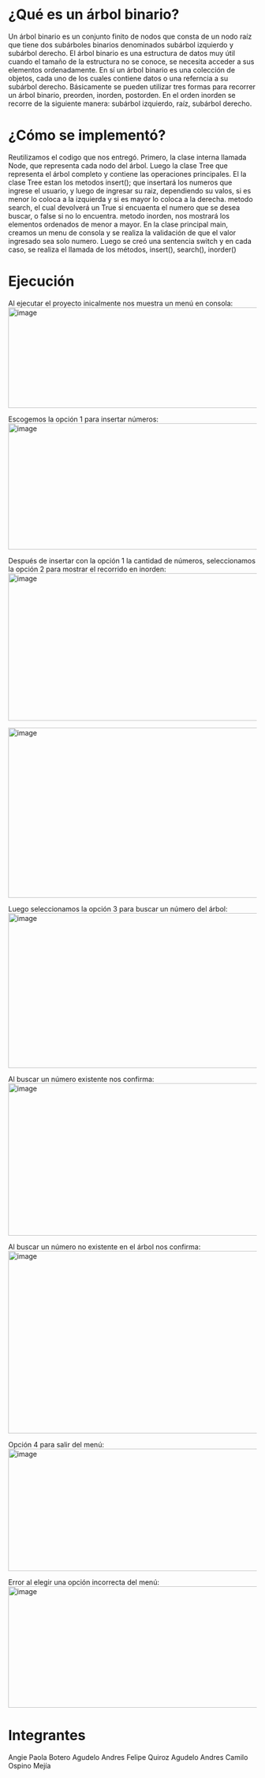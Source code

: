 # ¿Qué es un árbol binario?
Un árbol binario es un conjunto finito de nodos que consta de un nodo raíz que tiene dos subárboles binarios denominados subárbol izquierdo y subárbol derecho.
El árbol binario es una estructura de datos muy útil cuando el tamaño de la estructura no se conoce, se necesita acceder a sus elementos ordenadamente.
En sí un árbol binario es una colección de objetos, cada uno de los cuales contiene datos o una referncia a su subárbol derecho.
Básicamente se pueden utilizar tres formas para recorrer un árbol binario, preorden, inorden, postorden.
En el orden inorden se recorre de la siguiente manera: subárbol izquierdo, raíz, subárbol derecho.

# ¿Cómo se implementó?
Reutilizamos el codigo que nos entregó.
Primero, la clase interna llamada Node, que representa cada nodo del árbol.
Luego la clase Tree que representa el árbol completo y contiene las operaciones principales.
El la clase Tree estan los metodos insert(); que insertará los numeros que ingrese el usuario, y luego de ingresar su raiz, dependiendo su valos, si es menor lo coloca a la izquierda y si es mayor lo coloca a la derecha.
metodo search, el cual devolverá un True si encuaenta el numero que se desea buscar, o false si no lo encuentra.
metodo inorden, nos mostrará los elementos ordenados de menor a mayor.
En la clase principal main, creamos un menu de consola y se realiza la validación de que el valor ingresado sea solo numero.
Luego se creó una sentencia switch y  en cada caso, se realiza el llamada de los métodos, insert(), search(), inorder()

# Ejecución
Al ejecutar el proyecto inicalmente nos muestra un menú en consola:
<img width="1215" height="204" alt="image" src="https://github.com/user-attachments/assets/04dabca4-1fb1-4c95-ad05-d632fe684e6b" />

Escogemos la opción 1 para insertar números:
<img width="1116" height="256" alt="image" src="https://github.com/user-attachments/assets/21f5b273-2ba6-4146-b785-98b1fe338ab6" />

Después de insertar con la opción 1 la cantidad de números, seleccionamos la opción 2 para mostrar el recorrido en inorden:
<img width="1166" height="299" alt="image" src="https://github.com/user-attachments/assets/1b68a3fa-f500-48f9-aea3-9f1cca1918c5" />

<img width="1257" height="345" alt="image" src="https://github.com/user-attachments/assets/af842d23-6dc9-4bff-9a14-691fde8efcce" />

Luego seleccionamos la opción 3 para buscar un número del árbol: 
<img width="1135" height="314" alt="image" src="https://github.com/user-attachments/assets/070b4197-22e9-4ddd-b92b-9e4fe92b9bb3" />

Al buscar un número existente nos confirma: 
<img width="1223" height="309" alt="image" src="https://github.com/user-attachments/assets/b2a3c473-fdc8-40bc-afad-7e61b9da6656" />

Al buscar un número no existente en el árbol nos confirma:
<img width="1244" height="370" alt="image" src="https://github.com/user-attachments/assets/e7e0e70f-0b2a-499a-9d2c-09be7691e187" />

Opción 4 para salir del menú:
<img width="1239" height="248" alt="image" src="https://github.com/user-attachments/assets/3a3fb8de-d848-417d-ba97-4eb505e6cd6c" />

Error al elegir una opción incorrecta del menú:
<img width="1248" height="246" alt="image" src="https://github.com/user-attachments/assets/c3aa298e-3556-46ff-8428-009d3a2949be" />


# Integrantes
Angie Paola Botero Agudelo
Andres Felipe Quiroz Agudelo
Andres Camilo Ospino Mejía
